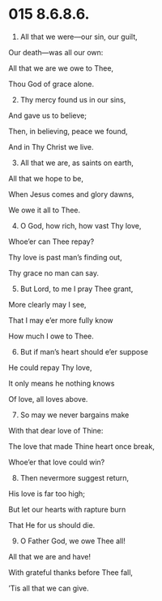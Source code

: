 # 015 8.6.8.6.

1.  All that we were—our sin, our guilt,

Our death—was all our own:

All that we are we owe to Thee,

Thou God of grace alone.

2.  Thy mercy found us in our sins,

And gave us to believe;

Then, in believing, peace we found,

And in Thy Christ we live.

3.  All that we are, as saints on earth,

All that we hope to be,

When Jesus comes and glory dawns,

We owe it all to Thee.

4.  O God, how rich, how vast Thy love,

Whoe’er can Thee repay?

Thy love is past man’s finding out,

Thy grace no man can say.

5.  But Lord, to me I pray Thee grant,

More clearly may I see,

That I may e’er more fully know

How much I owe to Thee.

6.  But if man’s heart should e’er suppose

He could repay Thy love,

It only means he nothing knows

Of love, all loves above.

7.  So may we never bargains make

With that dear love of Thine:

The love that made Thine heart once break,

Whoe’er that love could win?

8.  Then nevermore suggest return,

His love is far too high;

But let our hearts with rapture burn

That He for us should die.

9.  O Father God, we owe Thee all!

All that we are and have!

With grateful thanks before Thee fall,

’Tis all that we can give.

